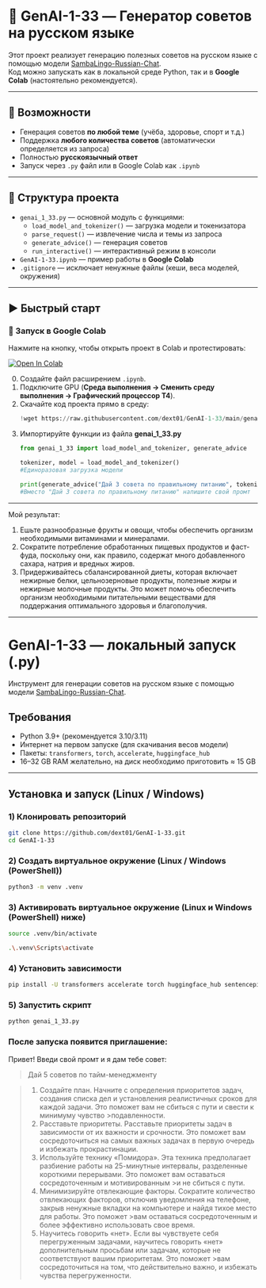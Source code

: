 # 🤖 GenAI-1-33 — Генератор советов на русском языке

Этот проект реализует генерацию полезных советов на русском языке с помощью модели [SambaLingo-Russian-Chat](https://huggingface.co/sambanovasystems/SambaLingo-Russian-Chat).  
Код можно запускать как в локальной среде Python, так и в **Google Colab** (настоятельно рекомендуется).

---

## 🚀 Возможности
- Генерация советов **по любой теме** (учёба, здоровье, спорт и т.д.)
- Поддержка **любого количества советов** (автоматически определяется из запроса)
- Полностью **русскоязычный ответ**
- Запуск через `.py` файл или в Google Colab как `.ipynb`

---

## 📂 Структура проекта
- `genai_1_33.py` — основной модуль с функциями:
  - `load_model_and_tokenizer()` — загрузка модели и токенизатора
  - `parse_request()` — извлечение числа и темы из запроса
  - `generate_advice()` — генерация советов
  - `run_interactive()` — интерактивный режим в консоли
- `GenAI-1-33.ipynb` — пример работы в **Google Colab**
- `.gitignore` — исключает ненужные файлы (кеши, веса моделей, окружения)

---

## ▶️ Быстрый старт

### 🔹 Запуск в Google Colab
Нажмите на кнопку, чтобы открыть проект в Colab и протестировать:

[![Open In Colab](https://colab.research.google.com/assets/colab-badge.svg)](https://colab.research.google.com/github/dext01/GenAI-1-33/blob/main/GenAI-1-33.ipynb)

0. Создайте файл расширением `.ipynb`.
1. Подключите GPU (**Среда выполнения → Сменить среду выполнения → Графический процессор T4**).
2. Скачайте код проекта прямо в среду:
   ```python
   !wget https://raw.githubusercontent.com/dext01/GenAI-1-33/main/genai_1_33.py
3. Импортируйте функции из файла **genai_1_33.py**
   ```python
   from genai_1_33 import load_model_and_tokenizer, generate_advice

   tokenizer, model = load_model_and_tokenizer()
   #Единоразовая загрузка модели
   
   print(generate_advice("Дай 3 совета по правильному питанию", tokenizer, model))
   #Вместо "Дай 3 совета по правильному питанию" напишите свой промт
---
Мой результат:
  1. Ешьте разнообразные фрукты и овощи, чтобы обеспечить организм необходимыми витаминами и минералами.
  2. Сократите потребление обработанных пищевых продуктов и фаст-фуда, поскольку они, как правило, содержат много добавленного сахара, натрия и вредных жиров.
  3. Придерживайтесь сбалансированной диеты, которая включает нежирные белки, цельнозерновые продукты, полезные жиры и нежирные молочные продукты. Это может помочь обеспечить организм необходимыми         питательными веществами для поддержания оптимального здоровья и благополучия.
---
# GenAI-1-33 — локальный запуск (.py)

Инструмент для генерации советов на русском языке с помощью модели
[SambaLingo-Russian-Chat](https://huggingface.co/sambanovasystems/SambaLingo-Russian-Chat).

## Требования
- Python 3.9+ (рекомендуется 3.10/3.11)
- Интернет на первом запуске (для скачивания весов модели)
- Пакеты: `transformers`, `torch`, `accelerate`, `huggingface_hub`
- 16–32 GB RAM желательно, на диск необходимо приготовить ≈ 15 GB

---

## Установка и запуск (Linux / Windows)

### 1) Клонировать репозиторий
```bash
git clone https://github.com/dext01/GenAI-1-33.git
cd GenAI-1-33
```
### 2) Создать виртуальное окружение (Linux / Windows (PowerShell))
```bash
python3 -m venv .venv
```
### 3) Активировать виртуальное окружение (Linux и Windows (PowerShell) ниже)
```bash
source .venv/bin/activate
```

```bash
.\.venv\Scripts\activate
```

### 4) Установить зависимости
 ```bash
pip install -U transformers accelerate torch huggingface_hub sentencepiece safetensors
```

### 5) Запустить скрипт
```bash
python genai_1_33.py
```
### После запуска появится приглашение:
Привет! Введи свой промт и я дам тебе совет:
> Дай 5 советов по тайм-менеджменту

> 1. Создайте план. Начните с определения приоритетов задач, создания списка дел и установления реалистичных сроков для каждой задачи. Это поможет вам не сбиться с пути и свести к минимуму чувство >подавленности.
>2. Расставьте приоритеты. Расставьте приоритеты задач в зависимости от их важности и срочности. Это поможет вам сосредоточиться на самых важных задачах в первую очередь и избежать прокрастинации.
>3. Используйте технику «Помидора». Эта техника предполагает разбиение работы на 25-минутные интервалы, разделенные короткими перерывами. Это поможет вам оставаться сосредоточенным и мотивированным >и не сбиться с пути.
>4. Минимизируйте отвлекающие факторы. Сократите количество отвлекающих факторов, отключив уведомления на телефоне, закрыв ненужные вкладки на компьютере и найдя тихое место для работы. Это поможет >вам оставаться сосредоточенным и более эффективно использовать свое время.
>5. Научитесь говорить «нет». Если вы чувствуете себя перегруженным задачами, научитесь говорить «нет» дополнительным просьбам или задачам, которые не соответствуют вашим приоритетам. Это поможет >вам сосредоточиться на том, что действительно важно, и избежать чувства перегруженности.
